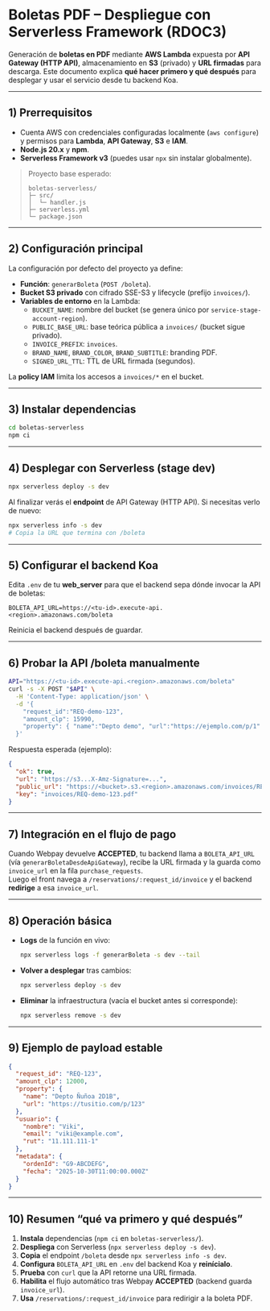 # Boletas PDF – Despliegue con Serverless Framework (RDOC3)

Generación de **boletas en PDF** mediante **AWS Lambda** expuesta por **API Gateway (HTTP API)**, almacenamiento en **S3** (privado) y **URL firmadas** para descarga. Este documento explica **qué hacer primero y qué después** para desplegar y usar el servicio desde tu backend Koa.

---

## 1) Prerrequisitos

- Cuenta AWS con credenciales configuradas localmente (`aws configure`) y permisos para **Lambda**, **API Gateway**, **S3** e **IAM**.
- **Node.js 20.x** y **npm**.
- **Serverless Framework v3** (puedes usar `npx` sin instalar globalmente).

> Proyecto base esperado:
>
> ```text
> boletas-serverless/
> ├─ src/
> │  └─ handler.js
> ├─ serverless.yml
> └─ package.json
> ```

---

## 2) Configuración principal

La configuración por defecto del proyecto ya define:
- **Función**: `generarBoleta` (`POST /boleta`).
- **Bucket S3 privado** con cifrado SSE-S3 y lifecycle (prefijo `invoices/`).
- **Variables de entorno** en la Lambda:
  - `BUCKET_NAME`: nombre del bucket (se genera único por `service-stage-account-region`).
  - `PUBLIC_BASE_URL`: base teórica pública a `invoices/` (bucket sigue privado).
  - `INVOICE_PREFIX`: `invoices`.
  - `BRAND_NAME`, `BRAND_COLOR`, `BRAND_SUBTITLE`: branding PDF.
  - `SIGNED_URL_TTL`: TTL de URL firmada (segundos).

La **policy IAM** limita los accesos a `invoices/*` en el bucket.

---

## 3) Instalar dependencias

```bash
cd boletas-serverless
npm ci
```

---

## 4) Desplegar con Serverless (stage dev)

```bash
npx serverless deploy -s dev
```

Al finalizar verás el **endpoint** de API Gateway (HTTP API). Si necesitas verlo de nuevo:

```bash
npx serverless info -s dev
# Copia la URL que termina con /boleta
```

---

## 5) Configurar el backend Koa

Edita `.env` de tu **web_server** para que el backend sepa dónde invocar la API de boletas:

```env
BOLETA_API_URL=https://<tu-id>.execute-api.<region>.amazonaws.com/boleta
```

Reinicia el backend después de guardar.

---

## 6) Probar la API /boleta manualmente

```bash
API="https://<tu-id>.execute-api.<region>.amazonaws.com/boleta"
curl -s -X POST "$API" \
  -H 'Content-Type: application/json' \
  -d '{
    "request_id":"REQ-demo-123",
    "amount_clp": 15990,
    "property": { "name":"Depto demo", "url":"https://ejemplo.com/p/1" }
  }'
```

Respuesta esperada (ejemplo):

```json
{
  "ok": true,
  "url": "https://s3...X-Amz-Signature=...",
  "public_url": "https://<bucket>.s3.<region>.amazonaws.com/invoices/REQ-demo-123.pdf",
  "key": "invoices/REQ-demo-123.pdf"
}
```

---

## 7) Integración en el flujo de pago

Cuando Webpay devuelve **ACCEPTED**, tu backend llama a `BOLETA_API_URL` (vía `generarBoletaDesdeApiGateway`), recibe la URL firmada y la guarda como `invoice_url` en la fila `purchase_requests`.  
Luego el front navega a `/reservations/:request_id/invoice` y el backend **redirige** a esa `invoice_url`.

---

## 8) Operación básica

- **Logs** de la función en vivo:
  ```bash
  npx serverless logs -f generarBoleta -s dev --tail
  ```

- **Volver a desplegar** tras cambios:
  ```bash
  npx serverless deploy -s dev
  ```

- **Eliminar** la infraestructura (vacía el bucket antes si corresponde):
  ```bash
  npx serverless remove -s dev
  ```

---

## 9) Ejemplo de payload estable

```json
{
  "request_id": "REQ-123",
  "amount_clp": 12000,
  "property": {
    "name": "Depto Ñuñoa 2D1B",
    "url": "https://tusitio.com/p/123"
  },
  "usuario": {
    "nombre": "Viki",
    "email": "viki@example.com",
    "rut": "11.111.111-1"
  },
  "metadata": {
    "ordenId": "G9-ABCDEFG",
    "fecha": "2025-10-30T11:00:00.000Z"
  }
}
```

---

## 10) Resumen “qué va primero y qué después”

1. **Instala** dependencias (`npm ci` en `boletas-serverless/`).  
2. **Despliega** con Serverless (`npx serverless deploy -s dev`).  
3. **Copia** el endpoint `/boleta` desde `npx serverless info -s dev`.  
4. **Configura** `BOLETA_API_URL` en `.env` del backend Koa y **reinícialo**.  
5. **Prueba** con `curl` que la API retorne una URL firmada.  
6. **Habilita** el flujo automático tras Webpay **ACCEPTED** (backend guarda `invoice_url`).  
7. **Usa** `/reservations/:request_id/invoice` para redirigir a la boleta PDF.
